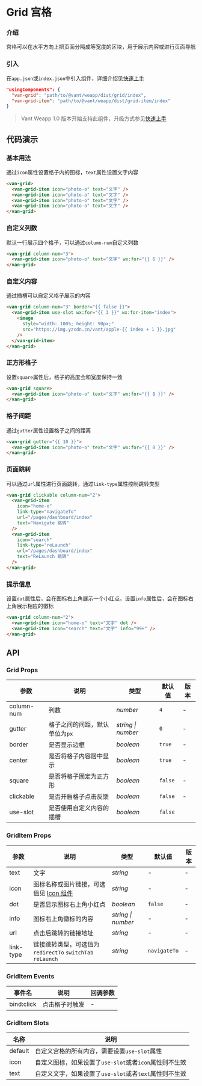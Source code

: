 # Grid 宫格

### 介绍

宫格可以在水平方向上把页面分隔成等宽度的区块，用于展示内容或进行页面导航

### 引入

在`app.json`或`index.json`中引入组件，详细介绍见[快速上手](#/quickstart#yin-ru-zu-jian)

```json
"usingComponents": {
  "van-grid": "path/to/@vant/weapp/dist/grid/index",
  "van-grid-item": "path/to/@vant/weapp/dist/grid-item/index"
}
```

> Vant Weapp 1.0 版本开始支持此组件，升级方式参见[快速上手](#/quickstart)

## 代码演示

### 基本用法

通过`icon`属性设置格子内的图标，`text`属性设置文字内容

```html
<van-grid>
  <van-grid-item icon="photo-o" text="文字" />
  <van-grid-item icon="photo-o" text="文字" />
  <van-grid-item icon="photo-o" text="文字" />
  <van-grid-item icon="photo-o" text="文字" />
</van-grid>
```

### 自定义列数

默认一行展示四个格子，可以通过`column-num`自定义列数

```html
<van-grid column-num="3">
  <van-grid-item icon="photo-o" text="文字" wx:for="{{ 6 }}" />
</van-grid>
```

### 自定义内容

通过插槽可以自定义格子展示的内容

```html
<van-grid column-num="3" border="{{ false }}">
  <van-grid-item use-slot wx:for="{{ 3 }}" wx:for-item="index">
    <image
      style="width: 100%; height: 90px;"
      src="https://img.yzcdn.cn/vant/apple-{{ index + 1 }}.jpg"
    />
  </van-grid-item>
</van-grid>
```

### 正方形格子

设置`square`属性后，格子的高度会和宽度保持一致

```html
<van-grid square>
  <van-grid-item icon="photo-o" text="文字" wx:for="{{ 8 }}" />
</van-grid>
```

### 格子间距

通过`gutter`属性设置格子之间的距离

```html
<van-grid gutter="{{ 10 }}">
  <van-grid-item icon="photo-o" text="文字" wx:for="{{ 8 }}" />
</van-grid>
```

### 页面跳转

可以通过`url`属性进行页面跳转，通过`link-type`属性控制跳转类型

```html
<van-grid clickable column-num="2">
  <van-grid-item
    icon="home-o"
    link-type="navigateTo"
    url="/pages/dashboard/index"
    text="Navigate 跳转"
  />
  <van-grid-item
    icon="search"
    link-type="reLaunch"
    url="/pages/dashboard/index"
    text="ReLaunch 跳转"
  />
</van-grid>
```

### 提示信息

设置`dot`属性后，会在图标右上角展示一个小红点。设置`info`属性后，会在图标右上角展示相应的徽标

```html
<van-grid column-num="2">
  <van-grid-item icon="home-o" text="文字" dot />
  <van-grid-item icon="search" text="文字" info="99+" />
</van-grid>
```

## API

### Grid Props

| 参数 | 说明 | 类型 | 默认值 | 版本 |
|-----------|-----------|-----------|-------------|-------------|
| column-num | 列数 | *number* | `4` | - |
| gutter | 格子之间的间距，默认单位为`px` | *string \| number* | `0` | - |
| border | 是否显示边框 | *boolean* | `true` | - |
| center | 是否将格子内容居中显示 | *boolean* | `true`  | - |
| square | 是否将格子固定为正方形 | *boolean* | `false` | - |
| clickable  | 是否开启格子点击反馈 | *boolean* | `false` | - |
| use-slot | 是否使用自定义内容的插槽 | *boolean* | `false` |

### GridItem Props

| 参数 | 说明 | 类型 | 默认值 | 版本 |
|-----------|-----------|-----------|-------------|-------------|
| text | 文字 | *string* | - | - |
| icon | 图标名称或图片链接，可选值见 [Icon 组件](#/icon) | *string* | - | - |
| dot | 是否显示图标右上角小红点 | *boolean* | `false` | - |
| info | 图标右上角徽标的内容 | *string \| number* | - | - |
| url | 点击后跳转的链接地址 | *string* | - | -    |
| link-type | 链接跳转类型，可选值为 `redirectTo` `switchTab` `reLaunch` | *string* | `navigateTo` | - |

### GridItem Events

| 事件名 | 说明 | 回调参数 |
|-----------|-----------|-----------|
| bind:click | 点击格子时触发 | - |

### GridItem Slots

| 名称 | 说明 |
|-----------|-----------|
| default | 自定义宫格的所有内容，需要设置`use-slot`属性 |
| icon | 自定义图标，如果设置了`use-slot`或者`icon`属性则不生效 |
| text | 自定义文字，如果设置了`use-slot`或者`text`属性则不生效 |
